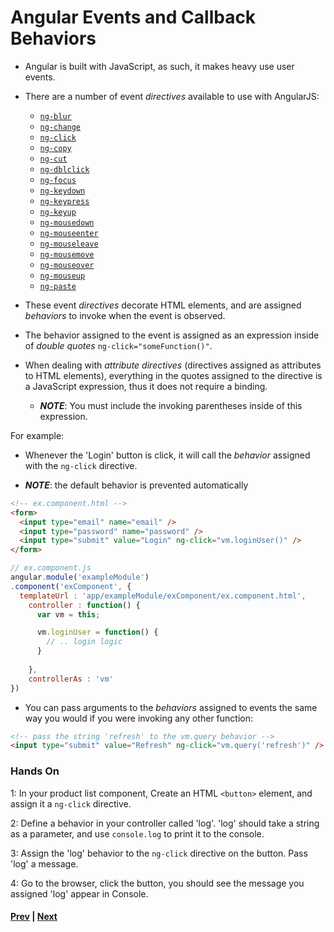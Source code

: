 # Angular Events and Callback Behaviors

* Angular is built with JavaScript, as such, it makes heavy use user events.

* There are a number of event *directives* available to use with AngularJS:

  * [`ng-blur`][ng-blur]
  * [`ng-change`][ng-change]
  * [`ng-click`][ng-click]
  * [`ng-copy`][ng-copy]
  * [`ng-cut`][ng-cut]
  * [`ng-dblclick`][ng-dblclick]
  * [`ng-focus`][ng-focus]
  * [`ng-keydown`][ng-keydown]
  * [`ng-keypress`][ng-keypress]
  * [`ng-keyup`][ng-keyup]
  * [`ng-mousedown`][ng-mousedown]
  * [`ng-mouseenter`][ng-mouseenter]
  * [`ng-mouseleave`][ng-mouseleave]
  * [`ng-mousemove`][ng-mousemove]
  * [`ng-mouseover`][ng-mouseover]
  * [`ng-mouseup`][ng-mouseup]
  * [`ng-paste`][ng-paste]

* These event *directives* decorate HTML elements, and are assigned *behaviors* to invoke when the event is observed. 

* The behavior assigned to the event is assigned as an expression inside of *double quotes* `ng-click="someFunction()"`.

* When dealing with *attribute directives* (directives assigned as attributes to HTML elements), everything in the quotes assigned to the directive is a JavaScript expression, thus it does not require a binding.

  * ***NOTE***: You must include the invoking parentheses inside of this expression.

For example:

  * Whenever the 'Login' button is click, it will call the *behavior* assigned with the `ng-click` directive. 

  * ***NOTE***: the default behavior is prevented automatically

```html
<!-- ex.component.html -->
<form>
  <input type="email" name="email" />
  <input type="password" name="password" />
  <input type="submit" value="Login" ng-click="vm.loginUser()" />
</form>
```

```js
// ex.component.js
angular.module('exampleModule')
.component('exComponent', {
  templateUrl : 'app/exampleModule/exComponent/ex.component.html',
    controller : function() {
      var vm = this;

      vm.loginUser = function() {
        // .. login logic
      }
      
    },
    controllerAs : 'vm'
})
```

* You can pass arguments to the *behaviors* assigned to events the same way you would if you were invoking any other function:

```html
<!-- pass the string 'refresh' to the vm.query behavior -->
<input type="submit" value="Refresh" ng-click="vm.query('refresh')" />
```

### Hands On
1: In your product list component, Create an HTML `<button>` element, and assign it a `ng-click` directive.

2: Define a behavior in your controller called 'log'. 'log' should take a string as a parameter, and use `console.log` to print it to the console.

3: Assign the 'log' behavior to the `ng-click` directive on the button. Pass 'log' a message.

4: Go to the browser, click the button, you should see the message you assigned 'log' appear in Console.

#### [Prev](behaviors.md) | [Next](ng-model.md)

[ng-blur]:https://docs.angularjs.org/api/ng/directive/ngBlur
[ng-change]:https://docs.angularjs.org/api/ng/directive/ngChange
[ng-click]:https://docs.angularjs.org/api/ng/directive/ngClick
[ng-copy]:https://docs.angularjs.org/api/ng/directive/ngCopy
[ng-cut]:https://docs.angularjs.org/api/ng/directive/ngCut
[ng-dblclick]:https://docs.angularjs.org/api/ng/directive/ngDblclick
[ng-focus]:https://docs.angularjs.org/api/ng/directive/ngFocus
[ng-keydown]:https://docs.angularjs.org/api/ng/directive/ngKeydown
[ng-keypress]:https://docs.angularjs.org/api/ng/directive/ngKeypress
[ng-keyup]:https://docs.angularjs.org/api/ng/directive/ngKeyup
[ng-mousedown]:https://docs.angularjs.org/api/ng/directive/ngMousedown
[ng-mouseenter]:https://docs.angularjs.org/api/ng/directive/ngMouseenter
[ng-mouseleave]:https://docs.angularjs.org/api/ng/directive/ngMouseleave
[ng-mousemove]:https://docs.angularjs.org/api/ng/directive/ngMousemove
[ng-mouseover]:https://docs.angularjs.org/api/ng/directive/ngMouseover
[ng-mouseup]:https://docs.angularjs.org/api/ng/directive/ngMouseup
[ng-paste]:https://docs.angularjs.org/api/ng/directive/ngPaste